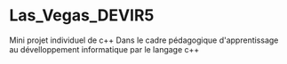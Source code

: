 # Las_Vegas_DEVIR5
Mini projet individuel de c++
Dans le cadre pédagogique d'apprentissage au dévelloppement informatique par le langage c++
